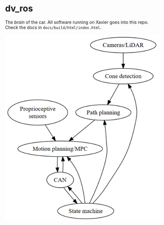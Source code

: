# dv_ros

The *brain* of the car. All software running on Xavier goes into this repo. Check the docs in `docs/build/html/index.html`.

![Architecture](docs/source/arch.png)